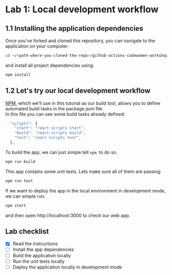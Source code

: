 # Lab 1: Local development workflow

## 1.1 Installing the application dependencies
Once you've forked and cloned this repository, you can navigate to the application on your computer:
```sh
cd ~/<path-where-you-cloned-the-repo>/github-actions-codewomen-workshop
```
 and install all project dependencies using:
```sh
npm install
```

## 1.2 Let's try our local development workflow

[NPM](https://docs.npmjs.com/about-npm), which we'll use in this tutorial as our build tool, allows you to define automated build tasks in the package.json file.   
In this file you can see some build tasks already defined:

```javascript
  "scripts": {
    "start": "react-scripts start",
    "build": "react-scripts build",
    "test": "react-scripts test",
  },
  ```

To build the app, we can just simple tell `npm `to do so.

```sh
npm run build
```

This app contains some unit tests. Lets make sure all of them are passing:

```sh
npm run test
```

If we want to deploy the app in the local environment in development mode, we can simple run:

```sh
npm start
```

and then open http://localhost:3000 to check our web app.

## Lab checklist

- [x] Read the instructions
- [ ] Install the app dependencies
- [ ] Build the application locally
- [ ] Run the unit tests locally
- [ ] Deploy the application locally in development mode
